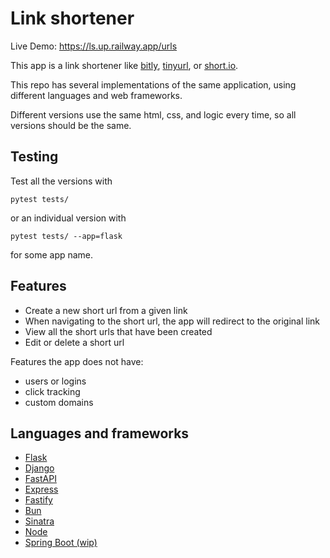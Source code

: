 # Link shortener

Live Demo: https://ls.up.railway.app/urls

This app is a link shortener like [bitly](https://bitly.com/), [tinyurl](https://tinyurl.com/), or [short.io](https://short.io/).

This repo has several implementations of the same application, using different 
languages and web frameworks.

Different versions use the same html, css, and logic every time, so all versions 
should be the same.


## Testing

Test all the versions with

```
pytest tests/
```

or an individual version with

```
pytest tests/ --app=flask
```

for some app name.

## Features

* Create a new short url from a given link
* When navigating to the short url, the app will redirect to the original link
* View all the short urls that have been created
* Edit or delete a short url

Features the app does not have:
* users or logins
* click tracking
* custom domains

## Languages and frameworks

- [Flask](/flask)
- [Django](/django)
- [FastAPI](/fastapi)
- [Express](/express)
- [Fastify](/fastify)
- [Bun](/bun)
- [Sinatra](/sinatra)
- [Node](/node)
- [Spring Boot (wip)](/spring)

